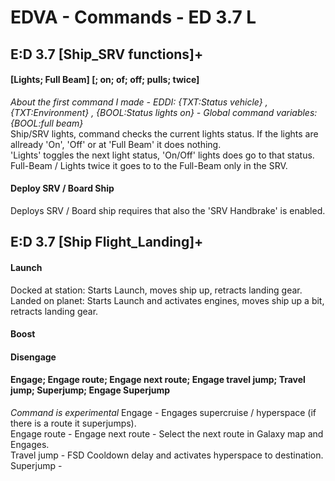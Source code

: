# EDVA - Commands - ED 3.7 L

## E:D 3.7 [Ship_SRV functions]+

#### [Lights; Full Beam] [; on; of; off; pulls; twice]
*About the first command I made*
*- EDDI: {TXT:Status vehicle} , {TXT:Environment} , {BOOL:Status lights on} - Global command variables: {BOOL:full beam}*  
Ship/SRV lights, command checks the current lights status. 
If the lights are allready 'On', 'Off' or at 'Full Beam' it does nothing.  
'Lights' toggles the next light status, 'On/Off' lights does go to that status.  
Full-Beam / Lights twice it goes to to the Full-Beam only in the SRV.  

#### Deploy SRV / Board Ship
Deploys SRV / Board ship requires that also the 'SRV Handbrake' is enabled.

## E:D 3.7 [Ship Flight_Landing]+
#### Launch
Docked at station: Starts Launch, moves ship up, retracts landing gear.  
Landed on planet: Starts Launch and activates engines, moves ship up a bit, retracts landing gear.

#### Boost
#### Disengage
#### Engage; Engage route; Engage next route; Engage travel jump; Travel jump; Superjump; Engage Superjump
*Command is experimental*
Engage - Engages supercruise / hyperspace (if there is a route it superjumps).  
Engage route - 
Engage next route - Select the next route in Galaxy map and Engages.  
Travel jump - FSD Cooldown delay and activates hyperspace to destination.  
Superjump - 